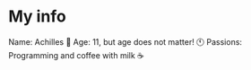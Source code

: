 # My info

Name: Achilles 🙎
Age: 11, but age does not matter! 🕚
Passions: Programming and coffee with milk ☕
